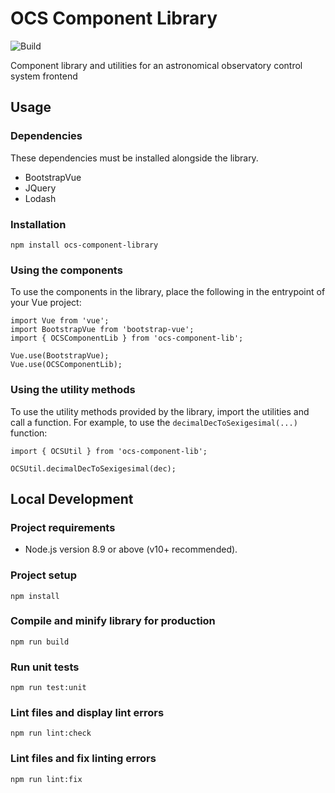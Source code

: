 # OCS Component Library
![Build](https://github.com/observatorycontrolsystem/ocs-component-lib/workflows/Build/badge.svg)

Component library and utilities for an astronomical observatory control system frontend

## Usage

### Dependencies
These dependencies must be installed alongside the library.

- BootstrapVue
- JQuery
- Lodash

### Installation
```
npm install ocs-component-library
```

### Using the components
To use the components in the library, place the following in the entrypoint of your Vue project:

```
import Vue from 'vue';
import BootstrapVue from 'bootstrap-vue';
import { OCSComponentLib } from 'ocs-component-lib';

Vue.use(BootstrapVue);
Vue.use(OCSComponentLib);
```

### Using the utility methods
To use the utility methods provided by the library, import the utilities and call a function. For example, to
use the `decimalDecToSexigesimal(...)` function:

```
import { OCSUtil } from 'ocs-component-lib';

OCSUtil.decimalDecToSexigesimal(dec);
```

## Local Development

### Project requirements
-  Node.js version 8.9 or above (v10+ recommended).

### Project setup
```
npm install
```

### Compile and minify library for production
```
npm run build
```

### Run unit tests
```
npm run test:unit
```

### Lint files and display lint errors
```
npm run lint:check
```

### Lint files and fix linting errors
```
npm run lint:fix
```
